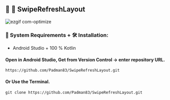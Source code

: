## 🤖 📱 SwipeRefreshLayout

![ezgif com-optimize](https://user-images.githubusercontent.com/45048950/91877293-64eeeb00-ecb0-11ea-9fa8-8f9818e6936a.gif)

### 🧰 System Requirements + 🛠️ Installation:

* Android Studio + 100 % Kotlin
 
#### Open in Android Studio, Get from Version Control -> enter repository URL.

```
https://github.com/Padman83/SwipeRefreshLayout.git
```

#### Or Use the Terminal.

```
git clone https://github.com/Padman83/SwipeRefreshLayout.git
